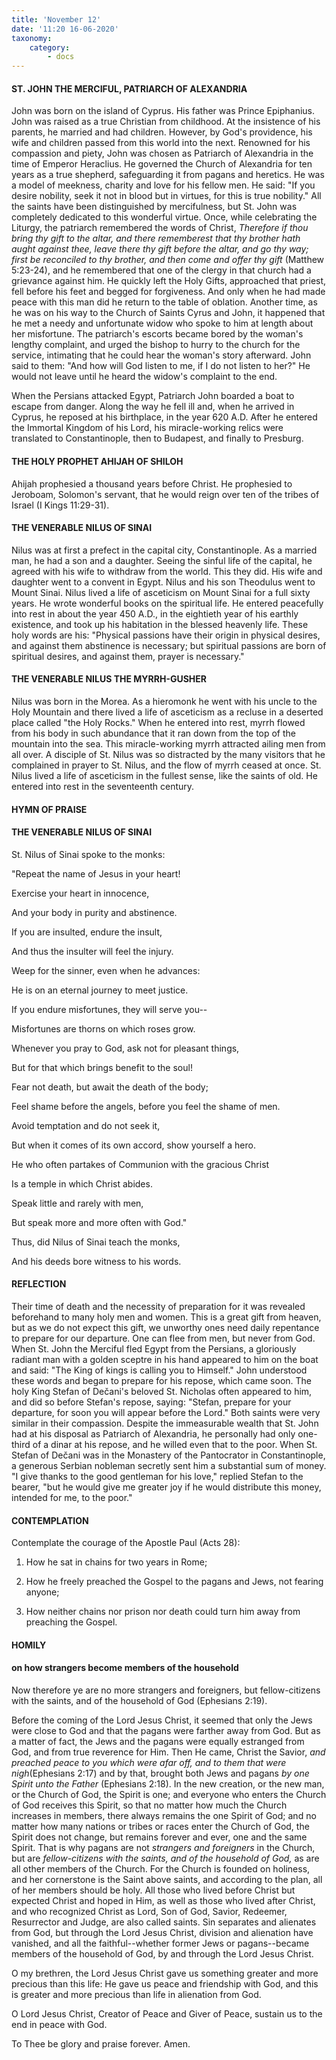 ```yaml
---
title: 'November 12'
date: '11:20 16-06-2020'
taxonomy:
    category:
        - docs
---
```


#### ST. JOHN THE MERCIFUL, PATRIARCH OF ALEXANDRIA

John was born on the island of Cyprus. His father was Prince Epiphanius. John was raised as a true Christian from childhood. At the insistence of his parents, he married and had children. However, by God's providence, his wife and children passed from this world into the next. Renowned for his compassion and piety, John was chosen as Patriarch of Alexandria in the time of Emperor Heraclius. He governed the Church of Alexandria for ten years as a true shepherd, safeguarding it from pagans and heretics. He was a model of meekness, charity and love for his fellow men. He said: "If you desire nobility, seek it not in blood but in virtues, for this is true nobility." All the saints have been distinguished by mercifulness, but St. John was completely dedicated to this wonderful virtue. Once, while celebrating the Liturgy, the patriarch remembered the words of Christ, *Therefore if thou bring thy gift to the altar, and there rememberest that thy brother hath aught against thee, leave there thy gift before the altar, and go thy way; first be reconciled to thy brother, and then come and offer thy gift* (Matthew 5:23-24), and he remembered that one of the clergy in that church had a grievance against him. He quickly left the Holy Gifts, approached that priest, fell before his feet and begged for forgiveness. And only when he had made peace with this man did he return to the table of oblation. Another time, as he was on his way to the Church of Saints Cyrus and John, it happened that he met a needy and unfortunate widow who spoke to him at length about her misfortune. The patriarch's escorts became bored by the woman's lengthy complaint, and urged the bishop to hurry to the church for the service, intimating that he could hear the woman's story afterward. John said to them: "And how will God listen to me, if I do not listen to her?" He would not leave until he heard the widow's complaint to the end.

When the Persians attacked Egypt, Patriarch John boarded a boat to escape from danger. Along the way he fell ill and, when he arrived in Cyprus, he reposed at his birthplace, in the year 620 A.D. After he entered the Immortal Kingdom of his Lord, his miracle-working relics were translated to Constantinople, then to Budapest, and finally to Presburg.

#### THE HOLY PROPHET AHIJAH OF SHILOH

Ahijah prophesied a thousand years before Christ. He prophesied to Jeroboam, Solomon's servant, that he would reign over ten of the tribes of Israel (I Kings 11:29-31).

#### THE VENERABLE NILUS OF SINAI

Nilus was at first a prefect in the capital city, Constantinople. As a married man, he had a son and a daughter. Seeing the sinful life of the capital, he agreed with his wife to withdraw from the world. This they did. His wife and daughter went to a convent in Egypt. Nilus and his son Theodulus went to Mount Sinai. Nilus lived a life of asceticism on Mount Sinai for a full sixty years. He wrote wonderful books on the spiritual life. He entered peacefully into rest in about the year 450 A.D., in the eightieth year of his earthly existence, and took up his habitation in the blessed heavenly life. These holy words are his: "Physical passions have their origin in physical desires, and against them abstinence is necessary; but spiritual passions are born of spiritual desires, and against them, prayer is necessary."

#### THE VENERABLE NILUS THE MYRRH-GUSHER

Nilus was born in the Morea. As a hieromonk he went with his uncle to the Holy Mountain and there lived a life of asceticism as a recluse in a deserted place called "the Holy Rocks." When he entered into rest, myrrh flowed from his body in such abundance that it ran down from the top of the mountain into the sea. This miracle-working myrrh attracted ailing men from all over. A disciple of St. Nilus was so distracted by the many visitors that he complained in prayer to St. Nilus, and the flow of myrrh ceased at once. St. Nilus lived a life of asceticism in the fullest sense, like the saints of old. He entered into rest in the seventeenth century.



#### HYMN OF PRAISE
#### 

#### THE VENERABLE NILUS OF SINAI

St. Nilus of Sinai spoke to the monks:

"Repeat the name of Jesus in your heart!

Exercise your heart in innocence,

And your body in purity and abstinence.

If you are insulted, endure the insult,

And thus the insulter will feel the injury.

Weep for the sinner, even when he advances:

He is on an eternal journey to meet justice.

If you endure misfortunes, they will serve you--

Misfortunes are thorns on which roses grow.

Whenever you pray to God, ask not for pleasant things,

But for that which brings benefit to the soul!

Fear not death, but await the death of the body;

Feel shame before the angels, before you feel the shame of men.

Avoid temptation and do not seek it,

But when it comes of its own accord, show yourself a hero.

He who often partakes of Communion with the gracious Christ

Is a temple in which Christ abides.

Speak little and rarely with men,

But speak more and more often with God."

Thus, did Nilus of Sinai teach the monks,

And his deeds bore witness to his words.


#### REFLECTION

Their time of death and the necessity of preparation for it was revealed beforehand to many holy men and women. This is a great gift from heaven, but as we do not expect this gift, we unworthy ones need daily repentance to prepare for our departure. One can flee from men, but never from God. When St. John the Merciful fled Egypt from the Persians, a gloriously radiant man with a golden sceptre in his hand appeared to him on the boat and said: "The King of kings is calling you to Himself." John understood these words and began to prepare for his repose, which came soon. The holy King Stefan of Dečani's beloved St. Nicholas often appeared to him, and did so before Stefan's repose, saying: "Stefan, prepare for your departure, for soon you will appear before the Lord." Both saints were very similar in their compassion. Despite the immeasurable wealth that St. John had at his disposal as Patriarch of Alexandria, he personally had only one-third of a dinar at his repose, and he willed even that to the poor. When St. Stefan of Dečani was in the Monastery of the Pantocrator in Constantinople, a generous Serbian nobleman secretly sent him a substantial sum of money. "I give thanks to the good gentleman for his love," replied Stefan to the bearer, "but he would give me greater joy if he would distribute this money, intended for me, to the poor."



#### CONTEMPLATION

Contemplate the courage of the Apostle Paul (Acts 28):

1.  How he sat in chains for two years in Rome;

1.  How he freely preached the Gospel to the pagans and Jews, not fearing anyone;

1.  How neither chains nor prison nor death could turn him away from preaching the Gospel.



#### HOMILY

#### on how strangers become members of the household


Now therefore ye are no more strangers and foreigners, but fellow-citizens with the saints, and of the household of God (Ephesians 2:19).

Before the coming of the Lord Jesus Christ, it seemed that only the Jews were close to God and that the pagans were farther away from God. But as a matter of fact, the Jews and the pagans were equally estranged from God, and from true reverence for Him. Then He came, Christ the Savior, *and preached peace to you which were afar off, and to them that were nigh*(Ephesians 2:17) and by that, brought both Jews and pagans *by one Spirit unto the Father* (Ephesians 2:18). In the new creation, or the new man, or the Church of God, the Spirit is one; and everyone who enters the Church of God receives this Spirit, so that no matter how much the Church increases in members, there always remains the one Spirit of God; and no matter how many nations or tribes or races enter the Church of God, the Spirit does not change, but remains forever and ever, one and the same Spirit. That is why pagans are not *strangers and foreigners* in the Church, but are *fellow-citizens with the saints, and of the household of God,* as are all other members of the Church. For the Church is founded on holiness, and her cornerstone is the Saint above saints, and according to the plan, all of her members should be holy. All those who lived before Christ but expected Christ and hoped in Him, as well as those who lived after Christ, and who recognized Christ as Lord, Son of God, Savior, Redeemer, Resurrector and Judge, are also called saints. Sin separates and alienates from God, but through the Lord Jesus Christ, division and alienation have vanished, and all the faithful--whether former Jews or pagans--became members of the household of God, by and through the Lord Jesus Christ.

O my brethren, the Lord Jesus Christ gave us something greater and more precious than this life: He gave us peace and friendship with God, and this is greater and more precious than life in alienation from God.

O Lord Jesus Christ, Creator of Peace and Giver of Peace, sustain us to the end in peace with God.

To Thee be glory and praise forever. Amen. 


